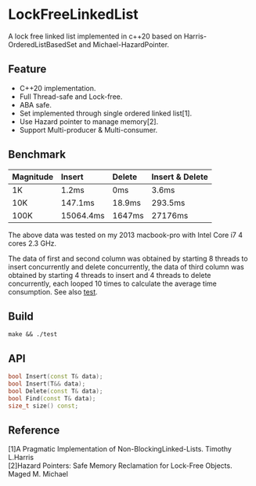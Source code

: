 # LockFreeLinkedList
A lock free linked list implemented in c++20 based on Harris-OrderedListBasedSet and Michael-HazardPointer.
## Feature
  * C++20 implementation.
  * Full Thread-safe and Lock-free.
  * ABA safe.
  * Set implemented through single ordered linked list[1].
  * Use Hazard pointer to manage memory[2].
  * Support Multi-producer & Multi-consumer.
## Benchmark

  Magnitude     | Insert      | Delete      | Insert & Delete|
  :-----------  | :-----------| :-----------| :-----------------
  1K            | 1.2ms       | 0ms         | 3.6ms
  10K           | 147.1ms     | 18.9ms      | 293.5ms
  100K          | 15064.4ms   | 1647ms      | 27176ms
  
The above data was tested on my 2013 macbook-pro with Intel Core i7 4 cores 2.3 GHz.

The data of first and second column was obtained by starting 8 threads to insert concurrently and delete concurrently, the data of third column was obtained by starting 4 threads to insert and 4 threads to delete concurrently, each looped 10 times to calculate the average time consumption.
See also [test](test.cc).
## Build
```
make && ./test
```
## API
```C++
bool Insert(const T& data);
bool Insert(T&& data);
bool Delete(const T& data);
bool Find(const T& data);
size_t size() const;
```
## Reference
[1]A Pragmatic Implementation of Non-BlockingLinked-Lists. Timothy L.Harris\
[2]Hazard Pointers: Safe Memory Reclamation for Lock-Free Objects. Maged M. Michael
